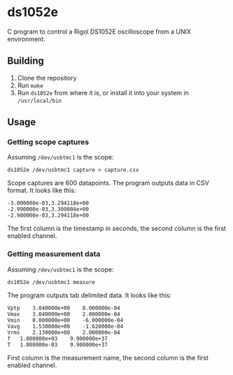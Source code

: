 # ds1052e
C program to control a Rigol DS1052E oscilloscope from a UNIX environment.

## Building

1. Clone the repository
2. Run `make`
3. Run `ds1052e` from where it is, or install it into your system in `/usr/local/bin`

## Usage

### Getting scope captures

Assuming `/dev/usbtmc1` is the scope:

`ds1052e /dev/usbtmc1 capture > capture.csv`

Scope captures are 600 datapoints. The program outputs data in CSV format. It looks like this:

```
-3.000000e-03,3.294118e+00
-2.990000e-03,3.309804e+00
-2.980000e-03,3.294118e+00
```

The first column is the timestamp in seconds, the second column is the first enabled channel.

### Getting measurement data

Assuming `/dev/usbtmc1` is the scope:

`ds1052e /dev/usbtmc1 measure`

The program outputs tab delimited data. It looks like this:

```
Vptp	3.040000e+00	8.000000e-04	
Vmax	3.040000e+00	2.000000e-04	
Vmin	0.000000e+00	-6.000000e-04	
Vavg	1.530000e+00	-1.620000e-04	
Vrms	2.130000e+00	2.000000e-04	
f	1.000000e+03	9.900000e+37	
T	1.000000e-03	9.900000e+37	
```

First column is the measurement name, the second column is the first enabled channel.
